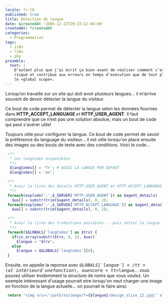 ```yaml
---
locale: fr-CA
published: true
title: Detection de langue
date: &createdAt '2005-12-22T20:23:22-04:00'
createdAt: *createdAt
categories:
  - Programmation
tags:
  - i18n
  - l10n
  - php
preamble:
  text: |
    D’autant plus que j’ai écrit ça bien avant de réaliser comment c’est très
    risqué et contribue aux erreurs en temps d’exécution que de tout placer dans
    le «global scope».
---
```


Lorsqu’on travaille sur un site qui doit avoir plusieurs langues... il m’arrive
souvent de devoir détecter la langue du visiteur.

Ce bout de code permet de détecter la langue selon les données fournies dans
<strong>HTTP_ACCEPT_LANGUAGE</strong> <em>et</em>
<strong>HTTP_USER_AGENT</strong>. Il faut comprendre que ce n’est pas une
solution absolue, mais un bout de code qui peut s'avérer utile!

<!--more-->

Toujours utile pour configurer la langue. Ce bout de code permet de savoir la
préférence du language du visiteur... il est utile lorsqu'on place ensuite des
images ou des bouts de texte avec des conditions. Voici le code...

```php
 /**
  * Les langCodes disponibles
  **/
  $langCodes[] = 'fr'; # AUSSI LA LANGUE PAR DEFAUT
  $langCodes[] = 'en';

 /**
  * Avoir la liste des details HTTP_USER_AGENT et HTTP_ACCEPT_LANGUAGE dans $ua
  **/
 foreach(explode(';',$_SERVER['HTTP_USER_AGENT']) as $agent_details)
   $ua[] = substr(trim($agent_details), 0, 2);
 foreach(explode(';',$_SERVER['HTTP_ACCEPT_LANGUAGE']) as $agent_details)
   $ua[] = substr(trim($agent_details), 0, 2);

 /**
  * Avoir la liste des traductions possibles... puis setter la langue
  **/
 foreach($GLOBALS['langCodes'] as $trx) {
   if(in_array(substr($trx, 0, 2), $ua))
     $langue = "$trx";
   else
     $langue = $GLOBALS['langCodes'][0];
 }
```

Ensuite, on appelle la reponse avec
<tt>$GLOBALS['langue']</tt> (a l'intérieur d'une fonction), ou encore <tt>$langue</tt>...
vous pouvez utiliser évidemment la structure de noms que vous voulez. Un exemple
intéressant d'usage pourrait etre lorsqu'on veut charger une image en fonction
de la langue actuelle... on pourrait le faire ainsi:

```php
 return "<img src=\"/path/to/image/?={$langue}/design_slice_12.jpg\" alt=\"Welcome\" border=\"0\" />";
```
